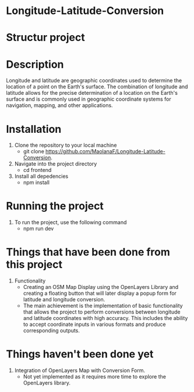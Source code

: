 # Longitude-Latitude-Conversion

# Structur project 

# Description
 Longitude and latitude are geographic coordinates used to determine the location of a point on the Earth's surface. The combination of longitude and latitude allows for the precise determination of a location on the Earth's surface and is commonly used in geographic coordinate systems for navigation, mapping, and other applications.

# Installation 
1. Clone the repository to your local machine
   - git clone https://github.com/MaolanaF/Longitude-Latitude-Conversion.
2. Navigate into the project directory
   - cd frontend
3. Install all depedencies
   - npm install

# Running the project
1. To run the project, use the following command
   - npm run dev
  
 # Things that have been done from this project
 1. Functionality
    - Creating an OSM Map Display using the OpenLayers Library and creating a floating button that will later display a popup form for latitude and longitude conversion.
    - The main achievement is the implementation of basic functionality that allows the project to perform conversions between longitude and latitude coordinates with high accuracy. This includes the ability to accept coordinate inputs in various formats and produce corresponding outputs.

 # Things haven't been done yet
 1. Integration of OpenLayers Map with Conversion Form.
    - Not yet implemented as it requires more time to explore the OpenLayers library.
 
